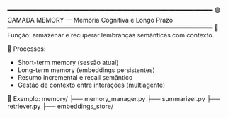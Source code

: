 ━━━━━━━━━━━━━━━━━━━━━━━━━━━━━━━━━━━━━━━━━━━━━━━━━━━━━━━
🟣 CAMADA MEMORY — Memória Cognitiva e Longo Prazo
━━━━━━━━━━━━━━━━━━━━━━━━━━━━━━━━━━━━━━━━━━━━━━━━━━━━━━━
💫 Função: armazenar e recuperar lembranças semânticas com contexto.

🔹 Processos:
  - Short-term memory (sessão atual)
  - Long-term memory (embeddings persistentes)
  - Resumo incremental e recall semântico
  - Gestão de contexto entre interações (multiagente)

📂 Exemplo:
memory/
 ├── memory_manager.py
 ├── summarizer.py
 ├── retriever.py
 ├── embeddings_store/
